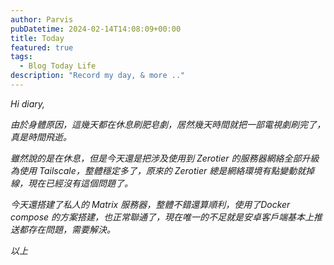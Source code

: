 ```yaml
---
author: Parvis
pubDatetime: 2024-02-14T14:08:09+00:00
title: Today
featured: true
tags:
  - Blog Today Life
description: "Record my day, & more .."
---
```


_Hi diary,_     

_由於身體原因，這幾天都在休息刷肥皂劇，居然幾天時間就把一部電視劇刷完了，真是時間飛逝。_      

_雖然說的是在休息，但是今天還是把涉及使用到 Zerotier 的服務器網絡全部升級為使用 Tailscale，整體穩定多了，原來的 Zerotier 總是網絡環境有點變動就掉線，現在已經沒有這個問題了。_      

_今天還搭建了私人的 Matrix 服務器，整體不錯還算順利，使用了Docker compose 的方案搭建，也正常聯通了，現在唯一的不足就是安卓客戶端基本上推送都存在問題，需要解決。_      

_以上_